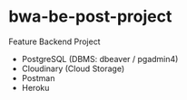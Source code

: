 # bwa-be-post-project
Feature Backend Project
- PostgreSQL (DBMS: dbeaver / pgadmin4)
- Cloudinary (Cloud Storage)
- Postman
- Heroku
